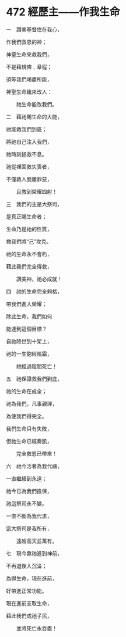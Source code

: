# 472 經歷主——作我生命

一　讚美基督住在我心，

作我們救恩的神；

神聖生命來救我們，

不是藉規條﹑章程；

須等我們竭盡所能，

神聖生命纔來改人：

　　祂生命能改我們。

二　藉祂賜生命的大能，

祂能救我們到底；

將祂自己注入我們，

祂時刻拯救不息。

祂從裡面救失喪者，

不僅救人脫離罪惡，

　　且救到榮耀四射！

三　我們的主是大祭司，

是真正賜生命者；

生命乃是祂的性質，

救我們將“己”攻克。

祂的生命永不會朽，

藉此我們完全得救，

　　讚美神，祂必成就！

四　祂的生命完全夠格，

帶我們進入榮耀；

除此生命，我們如何

能達到這個目標？

自祂降世到十架上，

祂的一生飽經風霜，

　　祂經過陰間死亡！

五　祂保證救我們到底，

祂的生命在成全；

祂為我們，凡事親理，

為使我們得完全。

我們生命只有失敗，

但祂生命已經奏凱，

　　完全救恩已帶來！

六　祂今活著為我代禱，

一直繼續到永遠；

祂今已為我們擔保，

祂這祭司永不變。

一直不斷為我代求，

這大祭司是我所有，

　　遠超高天並萬有。

七　現今靠祂進到神前，

不再退後入沉淪；

為得生命，現在進前，

好帶進正常功能。

現在進前支取生命，

藉此我們成祂子民，

　　並將死亡永吞盡！

